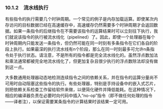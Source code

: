 ### 10.1.2　流水线执行

有些指令的执行需要几个时钟周期。一个常见的例子是内存加载运算。即使某次内存访问的目标数据已经在高速缓存中，高速缓存仍然需要多个时钟周期才会返回数据。如果一条指令的后继指令在不需要该指令的运算结果时可以立刻往下执行，我们就说该指令的执行被流水线化（pipelined）了。因此，即使一个处理器在每个时钟周期内只能发送一条指令，但仍然可能在同一时刻有多条指令在它们各自的阶段上执行。如果最深的执行流水线有n个阶段，那么在同一时刻最多可允许n条指令处于执行状态。请注意，不是所有的指令都是完全流水线化的。虽然浮点数加法和乘法通常都被完全地流水线化了，但更加复杂且很少执行的浮点数除法却没有做到这一点。

大多数通用处理器动态地检测连续指令之间的依赖关系，并在指令的运算分量尚不可用时自动阻塞这些指令的执行。有些处理器，特别是手持设备中的嵌入式芯片，则把依赖关系检查工作留给软件来做，以便简化硬件并降低能耗。在这种情况下，相应的编译器负责在必要时向代码中插入“no-op”指令（即不做任何处理的指令——译者注），以保证需要某条指令的计算结果时该结果一定可用。